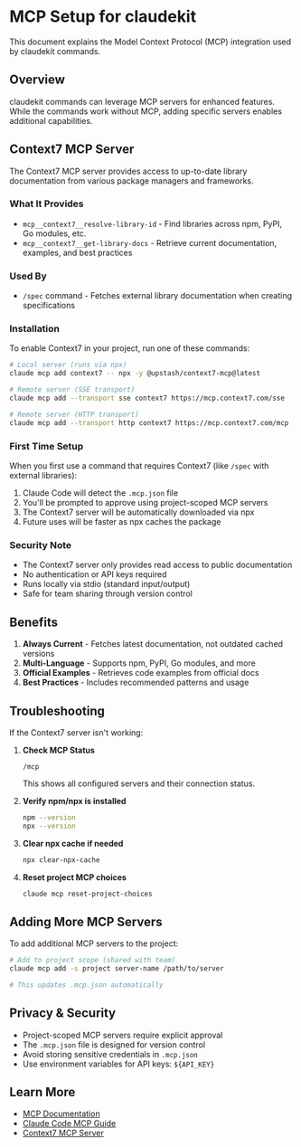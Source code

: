 # MCP Setup for claudekit

This document explains the Model Context Protocol (MCP) integration used by claudekit commands.

## Overview

claudekit commands can leverage MCP servers for enhanced features. While the commands work without MCP, adding specific servers enables additional capabilities.

## Context7 MCP Server

The Context7 MCP server provides access to up-to-date library documentation from various package managers and frameworks.

### What It Provides

- `mcp__context7__resolve-library-id` - Find libraries across npm, PyPI, Go modules, etc.
- `mcp__context7__get-library-docs` - Retrieve current documentation, examples, and best practices

### Used By

- `/spec` command - Fetches external library documentation when creating specifications

### Installation

To enable Context7 in your project, run one of these commands:

```bash
# Local server (runs via npx)
claude mcp add context7 -- npx -y @upstash/context7-mcp@latest

# Remote server (SSE transport)
claude mcp add --transport sse context7 https://mcp.context7.com/sse

# Remote server (HTTP transport)
claude mcp add --transport http context7 https://mcp.context7.com/mcp
```

### First Time Setup

When you first use a command that requires Context7 (like `/spec` with external libraries):

1. Claude Code will detect the `.mcp.json` file
2. You'll be prompted to approve using project-scoped MCP servers
3. The Context7 server will be automatically downloaded via npx
4. Future uses will be faster as npx caches the package

### Security Note

- The Context7 server only provides read access to public documentation
- No authentication or API keys required
- Runs locally via stdio (standard input/output)
- Safe for team sharing through version control

## Benefits

1. **Always Current** - Fetches latest documentation, not outdated cached versions
2. **Multi-Language** - Supports npm, PyPI, Go modules, and more
3. **Official Examples** - Retrieves code examples from official docs
4. **Best Practices** - Includes recommended patterns and usage

## Troubleshooting

If the Context7 server isn't working:

1. **Check MCP Status**
   ```
   /mcp
   ```
   This shows all configured servers and their connection status.

2. **Verify npm/npx is installed**
   ```bash
   npm --version
   npx --version
   ```

3. **Clear npx cache if needed**
   ```bash
   npx clear-npx-cache
   ```

4. **Reset project MCP choices**
   ```bash
   claude mcp reset-project-choices
   ```

## Adding More MCP Servers

To add additional MCP servers to the project:

```bash
# Add to project scope (shared with team)
claude mcp add -s project server-name /path/to/server

# This updates .mcp.json automatically
```

## Privacy & Security

- Project-scoped MCP servers require explicit approval
- The `.mcp.json` file is designed for version control
- Avoid storing sensitive credentials in `.mcp.json`
- Use environment variables for API keys: `${API_KEY}`

## Learn More

- [MCP Documentation](https://modelcontextprotocol.io)
- [Claude Code MCP Guide](https://docs.anthropic.com/en/docs/claude-code/mcp)
- [Context7 MCP Server](https://www.npmjs.com/package/@upstash/context7-mcp)